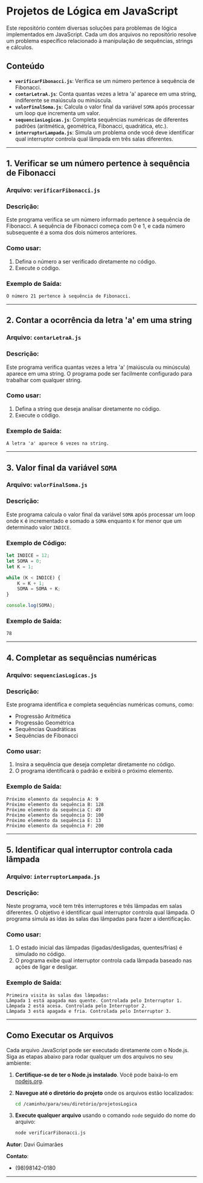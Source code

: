 # Projetos de Lógica em JavaScript

Este repositório contém diversas soluções para problemas de lógica implementados em JavaScript. Cada um dos arquivos no repositório resolve um problema específico relacionado à manipulação de sequências, strings e cálculos.

## **Conteúdo**

- **`verificarFibonacci.js`**: Verifica se um número pertence à sequência de Fibonacci.
- **`contarLetraA.js`**: Conta quantas vezes a letra 'a' aparece em uma string, indiferente se maiúscula ou minúscula.
- **`valorFinalSoma.js`**: Calcula o valor final da variável `SOMA` após processar um loop que incrementa um valor.
- **`sequenciasLogicas.js`**: Completa sequências numéricas de diferentes padrões (aritmética, geométrica, Fibonacci, quadrática, etc.).
- **`interruptorLampada.js`**: Simula um problema onde você deve identificar qual interruptor controla qual lâmpada em três salas diferentes.

---

## **1. Verificar se um número pertence à sequência de Fibonacci**

### **Arquivo**: `verificarFibonacci.js`

### **Descrição**:
Este programa verifica se um número informado pertence à sequência de Fibonacci. A sequência de Fibonacci começa com 0 e 1, e cada número subsequente é a soma dos dois números anteriores.

### **Como usar**:
1. Defina o número a ser verificado diretamente no código.
2. Execute o código.

### **Exemplo de Saída**:
```
O número 21 pertence à sequência de Fibonacci.
```

---

## **2. Contar a ocorrência da letra 'a' em uma string**

### **Arquivo**: `contarLetraA.js`

### **Descrição**:
Este programa verifica quantas vezes a letra 'a' (maiúscula ou minúscula) aparece em uma string. O programa pode ser facilmente configurado para trabalhar com qualquer string.

### **Como usar**:
1. Defina a string que deseja analisar diretamente no código.
2. Execute o código.

### **Exemplo de Saída**:
```
A letra 'a' aparece 6 vezes na string.
```

---

## **3. Valor final da variável `SOMA`**

### **Arquivo**: `valorFinalSoma.js`

### **Descrição**:
Este programa calcula o valor final da variável `SOMA` após processar um loop onde `K` é incrementado e somado a `SOMA` enquanto `K` for menor que um determinado valor `INDICE`.

### **Exemplo de Código**:
```javascript
let INDICE = 12;
let SOMA = 0;
let K = 1;

while (K < INDICE) {
    K = K + 1;
    SOMA = SOMA + K;
}

console.log(SOMA);
```

### **Exemplo de Saída**:
```
78
```

---

## **4. Completar as sequências numéricas**

### **Arquivo**: `sequenciasLogicas.js`

### **Descrição**:
Este programa identifica e completa sequências numéricas comuns, como:

- Progressão Aritmética
- Progressão Geométrica
- Sequências Quadráticas
- Sequências de Fibonacci

### **Como usar**:
1. Insira a sequência que deseja completar diretamente no código.
2. O programa identificará o padrão e exibirá o próximo elemento.

### **Exemplo de Saída**:
```
Próximo elemento da sequência A: 9
Próximo elemento da sequência B: 128
Próximo elemento da sequência C: 49
Próximo elemento da sequência D: 100
Próximo elemento da sequência E: 13
Próximo elemento da sequência F: 200
```

---

## **5. Identificar qual interruptor controla cada lâmpada**

### **Arquivo**: `interruptorLampada.js`

### **Descrição**:
Neste programa, você tem três interruptores e três lâmpadas em salas diferentes. O objetivo é identificar qual interruptor controla qual lâmpada. O programa simula as idas às salas das lâmpadas para fazer a identificação.

### **Como usar**:
1. O estado inicial das lâmpadas (ligadas/desligadas, quentes/frias) é simulado no código.
2. O programa exibe qual interruptor controla cada lâmpada baseado nas ações de ligar e desligar.

### **Exemplo de Saída**:
```
Primeira visita às salas das lâmpadas:
Lâmpada 1 está apagada mas quente. Controlada pelo Interruptor 1.
Lâmpada 2 está acesa. Controlada pelo Interruptor 2.
Lâmpada 3 está apagada e fria. Controlada pelo Interruptor 3.
```

---

## **Como Executar os Arquivos**

Cada arquivo JavaScript pode ser executado diretamente com o Node.js. Siga as etapas abaixo para rodar qualquer um dos arquivos no seu ambiente:

1. **Certifique-se de ter o Node.js instalado**. Você pode baixá-lo em [nodejs.org](https://nodejs.org/).
2. **Navegue até o diretório do projeto** onde os arquivos estão localizados:

   ```bash
   cd /caminho/para/seu/diretório/projetosLogica
   ```

3. **Execute qualquer arquivo** usando o comando `node` seguido do nome do arquivo:

   ```bash
   node verificarFibonacci.js
   ```
   
**Autor**: Davi Guimarães

**Contato**:
- (98)98142-0180

---
